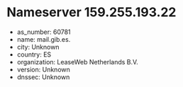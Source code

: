 # Nameserver 159.255.193.22

* as_number: 60781
* name: mail.gib.es.
* city: Unknown
* country: ES
* organization: LeaseWeb Netherlands B.V.
* version: Unknown
* dnssec: Unknown
